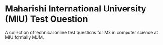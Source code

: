 # Maharishi International University (MIU) Test Question
A collection of technical online test questions for MS in computer science at MIU formally MUM.
